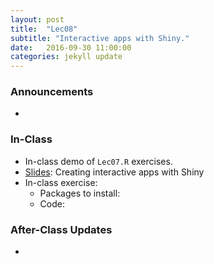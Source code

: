 ```yaml
---
layout: post
title:  "Lec08"
subtitle: "Interactive apps with Shiny."
date:   2016-09-30 11:00:00
categories: jekyll update
---
```




### Announcements

*


### In-Class

* In-class demo of `Lec07.R` exercises.
* <a href =
"http://htmlpreview.github.io/?https://raw.githubusercontent.com/2016-09-Middlebury-Data-Science/Topics/master/Lec08%20Shiny/Lec08.html"
target = "_blank">Slides</a>: Creating interactive apps with Shiny
* In-class exercise:
    + Packages to install:
    + Code:



### After-Class Updates

* 

